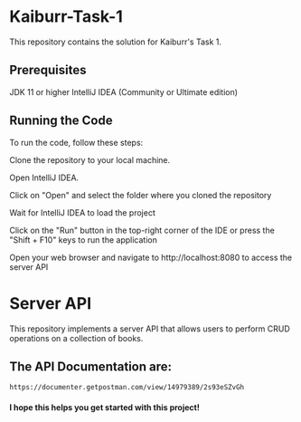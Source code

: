 # Kaiburr-Task-1

This repository contains the solution for Kaiburr's Task 1. 

## Prerequisites
JDK 11 or higher 
IntelliJ IDEA (Community or Ultimate edition) 


## Running the Code
To run the code, follow these steps:

Clone the repository to your local machine. 

Open IntelliJ IDEA. 

Click on "Open" and select the folder where you cloned the repository 

Wait for IntelliJ IDEA to load the project 

Click on the "Run" button in the top-right corner of the IDE or press the "Shift + F10" keys to run the application 

Open your web browser and navigate to http://localhost:8080 to access the server API 

# Server API
This repository implements a server API that allows users to perform CRUD operations on a collection of books.
## The API Documentation are:

`
https://documenter.getpostman.com/view/14979389/2s93eSZvGh
`


#### I hope this helps you get started with this project!
